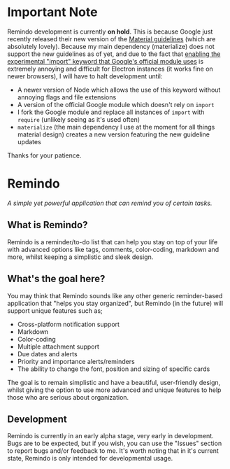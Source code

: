 # Important Note
Remindo development is currently **on hold**. This is because Google just recently released their new version of the [Material guidelines](https://www.youtube.com/watch?v=XGH7xQpgt-U) (which are absolutely lovely). Because my main dependency (materialize) does not support the new guidelines as of yet, and due to the fact that [enabling the experimental "import" keyword that Google's official module uses](git@github.com:material-components/material-components-web.git) is extremely annoying and difficult for Electron instances (it works fine on newer browsers), I will have to halt development until:
* A newer version of Node which allows the use of this keyword without annoying flags and file extensions
* A version of the official Google module which doesn't rely on `import`
* I fork the Google module and replace all instances of `import` with `require` (unlikely seeing as it's used often)
* `materialize` (the main dependency I use at the moment for all things material design) creates a new version featuring the new guideline updates

Thanks for your patience.

# Remindo
*A simple yet powerful application that can remind you of certain tasks.*

## What is Remindo?
Remindo is a reminder/to-do list that can help you stay on top of your life with advanced options like tags, comments, color-coding, markdown and more, whilst keeping a simplistic and sleek design.

## What's the goal here?
You may think that Remindo sounds like any other generic reminder-based application that "helps you stay organized", but Remindo (in the future) will support unique features such as;
* Cross-platform notification support
* Markdown
* Color-coding
* Multiple attachment support
* Due dates and alerts
* Priority and importance alerts/reminders
* The ability to change the font, position and sizing of specific cards

The goal is to remain simplistic and have a beautiful, user-friendly design, whilst giving the option to use more advanced and unique features to help those who are serious about organization.

## Development
Remindo is currently in an early alpha stage, very early in development. Bugs are to be expected, but if you wish, you can use the "Issues" section to report bugs and/or feedback to me.
It's worth noting that in it's current state, Remindo is only intended for developmental usage.
